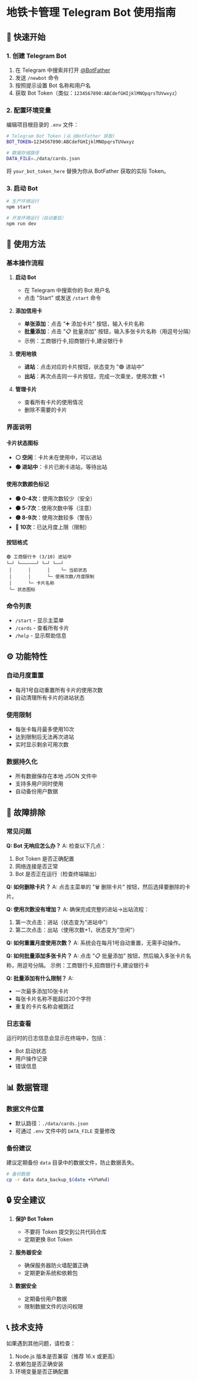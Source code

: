 # 地铁卡管理 Telegram Bot 使用指南

## 🚀 快速开始

### 1. 创建 Telegram Bot

1. 在 Telegram 中搜索并打开 [@BotFather](https://t.me/botfather)
2. 发送 `/newbot` 命令
3. 按照提示设置 Bot 名称和用户名
4. 获取 Bot Token（类似：`1234567890:ABCdefGHIjklMNOpqrsTUVwxyz`）

### 2. 配置环境变量

编辑项目根目录的 `.env` 文件：

```bash
# Telegram Bot Token (从 @BotFather 获取)
BOT_TOKEN=1234567890:ABCdefGHIjklMNOpqrsTUVwxyz

# 数据存储路径
DATA_FILE=./data/cards.json
```

将 `your_bot_token_here` 替换为你从 BotFather 获取的实际 Token。

### 3. 启动 Bot

```bash
# 生产环境运行
npm start

# 开发环境运行（自动重启）
npm run dev
```

## 📱 使用方法

### 基本操作流程

1. **启动 Bot**
   - 在 Telegram 中搜索你的 Bot 用户名
   - 点击 "Start" 或发送 `/start` 命令

2. **添加信用卡**
   - **单张添加**：点击 "➕ 添加卡片" 按钮，输入卡片名称
   - **批量添加**：点击 "📋 批量添加" 按钮，输入多张卡片名称（用逗号分隔）
   - 示例：工商银行卡,招商银行卡,建设银行卡

3. **使用地铁**
   - **进站**：点击对应的卡片按钮，状态变为 "🟢 进站中"
   - **出站**：再次点击同一卡片按钮，完成一次乘坐，使用次数 +1

4. **管理卡片**
   - 查看所有卡片的使用情况
   - 删除不需要的卡片

### 界面说明

#### 卡片状态图标
- **⚪ 空闲**：卡片未在使用中，可以进站
- **🟢 进站中**：卡片已刷卡进站，等待出站

#### 使用次数颜色标记
- **🟢 0-4次**：使用次数较少（安全）
- **🟠 5-7次**：使用次数中等（注意）
- **🟡 8-9次**：使用次数较多（警告）
- **🔴 10次**：已达月度上限（限制）

#### 按钮格式
```
🟢 工商银行卡 (3/10) 进站中
└─┘ └──────┘ └─┘ └──┘
 │      │      │    └─ 当前状态
 │      │      └─ 使用次数/月度限制
 │      └─ 卡片名称
 └─ 状态图标
```

### 命令列表

- `/start` - 显示主菜单
- `/cards` - 查看所有卡片
- `/help` - 显示帮助信息

## ⚙️ 功能特性

### 自动月度重置
- 每月1号自动重置所有卡片的使用次数
- 自动清理所有卡片的进站状态

### 使用限制
- 每张卡每月最多使用10次
- 达到限制后无法再次进站
- 实时显示剩余可用次数

### 数据持久化
- 所有数据保存在本地 JSON 文件中
- 支持多用户同时使用
- 自动备份用户数据

## 🔧 故障排除

### 常见问题

**Q: Bot 无响应怎么办？**
A: 检查以下几点：
1. Bot Token 是否正确配置
2. 网络连接是否正常
3. Bot 是否正在运行（检查终端输出）

**Q: 如何删除卡片？**
A: 点击主菜单的 "🗑️ 删除卡片" 按钮，然后选择要删除的卡片。

**Q: 使用次数没有增加？**
A: 确保完成完整的进站→出站流程：
1. 第一次点击：进站（状态变为"进站中"）
2. 第二次点击：出站（使用次数+1，状态变为"空闲"）

**Q: 如何重置月度使用次数？**
A: 系统会在每月1号自动重置，无需手动操作。

**Q: 如何批量添加多张卡片？**
A: 点击 "📋 批量添加" 按钮，然后输入多张卡片名称，用逗号分隔。
示例：工商银行卡,招商银行卡,建设银行卡

**Q: 批量添加有什么限制？**
A: 
- 一次最多添加10张卡片
- 每张卡片名称不能超过20个字符
- 重复的卡片名称会被跳过

### 日志查看

运行时的日志信息会显示在终端中，包括：
- Bot 启动状态
- 用户操作记录
- 错误信息

## 📊 数据管理

### 数据文件位置
- 默认路径：`./data/cards.json`
- 可通过 `.env` 文件中的 `DATA_FILE` 变量修改

### 备份建议
建议定期备份 `data` 目录中的数据文件，防止数据丢失。

```bash
# 备份数据
cp -r data data_backup_$(date +%Y%m%d)
```

## 🔒 安全建议

1. **保护 Bot Token**
   - 不要将 Token 提交到公共代码仓库
   - 定期更换 Bot Token

2. **服务器安全**
   - 确保服务器防火墙配置正确
   - 定期更新系统和依赖包

3. **数据安全**
   - 定期备份用户数据
   - 限制数据文件的访问权限

## 📞 技术支持

如果遇到其他问题，请检查：
1. Node.js 版本是否兼容（推荐 16.x 或更高）
2. 依赖包是否正确安装
3. 环境变量是否正确配置
